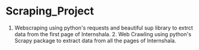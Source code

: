 # Scraping_Project
1. Webscraping using python's requests and beautiful sup library to extrct data from the first page of Internshala.       2. Web Crawling using python's Scrapy package to extract data from all the pages of Internshala.
